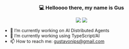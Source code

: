 <h3 align="center"> 💻 Helloooo there, my name is Gus</h3>


<p align="center">
  <img src="https://github-readme-stats.vercel.app/api?username=gusnips&theme=cobalt&show_icons=true&commits_year=2025" />
  <img src="https://github-readme-stats.vercel.app/api/top-langs/?username=gusnips&layout=compact&theme=cobalt&commits_year=2025" />
</p>


- 🔭 I’m currently working on AI Distributed Agents
- 👯 I’m currently working using TypeScript/AI
- 📫 How to reach me: gustavonips@gmail.com
